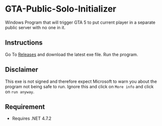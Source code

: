 # GTA-Public-Solo-Initializer
Windows Program that will trigger GTA 5 to put current player in a separate public server with no one in it.

## Instructions

Go To [Releases](https://github.com/johnchoi96/GTA-Public-Solo-Initializer/releases) and download the latest exe file.
Run the program.

## Disclaimer

This exe is not signed and therefore expect Microsoft to warn you about the program not being safe to run.
Ignore this and click on `More info` and click on `run anyway`.

## Requirement
* Requires .NET 4.7.2
